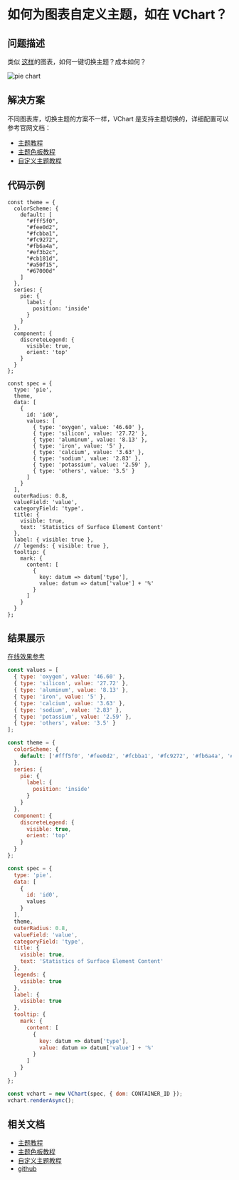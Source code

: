 # 如何为图表自定义主题，如在 VChart？

## 问题描述

类似 [这样](https://www.visactor.io/vchart/demo/pie-chart/basic-pie)的图表，如何一键切换主题？成本如何？

![pie chart](/vchart/faq/28-0.png)

## 解决方案

不同图表库，切换主题的方案不一样，VChart 是支持主题切换的，详细配置可以参考官网文档：

- [主题教程](https://www.visactor.io/vchart/guide/tutorial_docs/Theme/Theme)
- [主题色板教程](https://www.visactor.io/vchart/guide/tutorial_docs/Theme/Color_Theme)
- [自定义主题教程](https://www.visactor.io/vchart/guide/tutorial_docs/Theme/Customize_Theme)

## 代码示例

```
const theme = {
  colorScheme: {
    default: [
      "#fff5f0",
      "#fee0d2",
      "#fcbba1",
      "#fc9272",
      "#fb6a4a",
      "#ef3b2c",
      "#cb181d",
      "#a50f15",
      "#67000d"
    ]
  },
  series: {
    pie: {
      label: {
        position: 'inside'
      }
    }
  },
  component: {
    discreteLegend: {
      visible: true,
      orient: 'top'
    }
  }
};

const spec = {
  type: 'pie',
  theme,
  data: [
    {
      id: 'id0',
      values: [
        { type: 'oxygen', value: '46.60' },
        { type: 'silicon', value: '27.72' },
        { type: 'aluminum', value: '8.13' },
        { type: 'iron', value: '5' },
        { type: 'calcium', value: '3.63' },
        { type: 'sodium', value: '2.83' },
        { type: 'potassium', value: '2.59' },
        { type: 'others', value: '3.5' }
      ]
    }
  ],
  outerRadius: 0.8,
  valueField: 'value',
  categoryField: 'type',
  title: {
    visible: true,
    text: 'Statistics of Surface Element Content'
  },
  label: { visible: true },
  // legends: { visible: true },
  tooltip: {
    mark: {
      content: [
        {
          key: datum => datum['type'],
          value: datum => datum['value'] + '%'
        }
      ]
    }
  }
};
```

## 结果展示

[在线效果参考](https://codesandbox.io/s/pie-chart-theme-rk8ft5)

```javascript livedemo
const values = [
  { type: 'oxygen', value: '46.60' },
  { type: 'silicon', value: '27.72' },
  { type: 'aluminum', value: '8.13' },
  { type: 'iron', value: '5' },
  { type: 'calcium', value: '3.63' },
  { type: 'sodium', value: '2.83' },
  { type: 'potassium', value: '2.59' },
  { type: 'others', value: '3.5' }
];

const theme = {
  colorScheme: {
    default: ['#fff5f0', '#fee0d2', '#fcbba1', '#fc9272', '#fb6a4a', '#ef3b2c', '#cb181d', '#a50f15', '#67000d']
  },
  series: {
    pie: {
      label: {
        position: 'inside'
      }
    }
  },
  component: {
    discreteLegend: {
      visible: true,
      orient: 'top'
    }
  }
};

const spec = {
  type: 'pie',
  data: [
    {
      id: 'id0',
      values
    }
  ],
  theme,
  outerRadius: 0.8,
  valueField: 'value',
  categoryField: 'type',
  title: {
    visible: true,
    text: 'Statistics of Surface Element Content'
  },
  legends: {
    visible: true
  },
  label: {
    visible: true
  },
  tooltip: {
    mark: {
      content: [
        {
          key: datum => datum['type'],
          value: datum => datum['value'] + '%'
        }
      ]
    }
  }
};

const vchart = new VChart(spec, { dom: CONTAINER_ID });
vchart.renderAsync();
```

## 相关文档

- [主题教程](https://www.visactor.io/vchart/guide/tutorial_docs/Theme/Theme)
- [主题色板教程](https://www.visactor.io/vchart/guide/tutorial_docs/Theme/Color_Theme)
- [自定义主题教程](https://www.visactor.io/vchart/guide/tutorial_docs/Theme/Customize_Theme)
- [github](https://github.com/VisActor/VChart)
